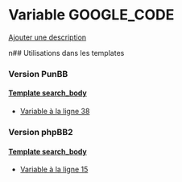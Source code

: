 # Variable GOOGLE_CODE
[Ajouter une description](https://fa-tvars.appspot.com/GOOGLE_CODE)

n## Utilisations dans les templates

### Version PunBB

#### [Template search_body](punbb/search_body.md)
* [Variable à la ligne 38](../punbb/search_body.tpl#L38)

### Version phpBB2

#### [Template search_body](subsilver/search_body.md)
* [Variable à la ligne 15](../subsilver/search_body.tpl#L15)